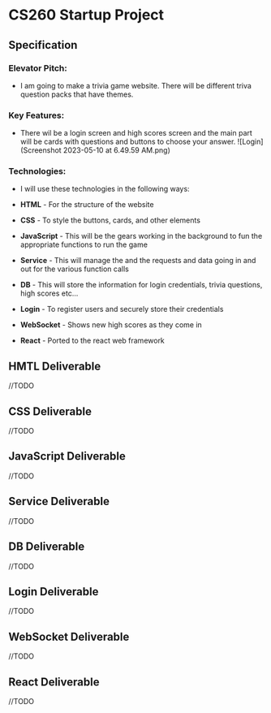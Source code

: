 # CS260 Startup Project

## Specification

### Elevator Pitch:

- I am going to make a trivia game website. There will be different triva question packs that have themes.

### Key Features:

- There wil be a login screen and high scores screen and the main part will be cards with questions and buttons to choose your answer.
![Login](Screenshot 2023-05-10 at 6.49.59 AM.png)

### Technologies:

- I will use these technologies in the following ways:

- **HTML** - For the structure of the website
- **CSS** - To style the buttons, cards, and other elements
- **JavaScript** - This will be the gears working in the background to fun the appropriate functions to run the game
- **Service** - This will manage the and the requests and data going in and out for the various function calls
- **DB** - This will store the information for login credentials, trivia questions, high scores etc...
- **Login** - To register users and securely store their credentials
- **WebSocket** - Shows new high scores as they come in
- **React** - Ported to the react web framework

## HMTL Deliverable

//TODO

## CSS Deliverable

//TODO

## JavaScript Deliverable

//TODO

## Service Deliverable

//TODO

## DB Deliverable

//TODO

## Login Deliverable

//TODO

## WebSocket Deliverable

//TODO

## React Deliverable

//TODO

